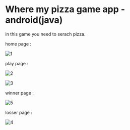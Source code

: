 # Where my pizza game app - android(java)
in this game you need to serach pizza.


home page :
                                                  
![1](https://user-images.githubusercontent.com/59862302/174895714-fe327094-6c54-4806-a3f2-768f8dd20af2.jpg)

play page :
                                                                                          
![2](https://user-images.githubusercontent.com/59862302/174895768-ee1eaf31-3e93-4525-a570-16681206fcac.jpg)

![3](https://user-images.githubusercontent.com/59862302/174895908-ce51eb2c-ad7c-4262-aac6-bec227e951b1.jpg)

winner page :
                                                 
![5](https://user-images.githubusercontent.com/59862302/174895958-0158aacf-39c1-49f5-add9-608221a7192b.jpg)

losser page :
                                                 
![4](https://user-images.githubusercontent.com/59862302/174896018-80c780d9-be43-46ff-b816-48202011abfb.jpg)
                                      
                                     

